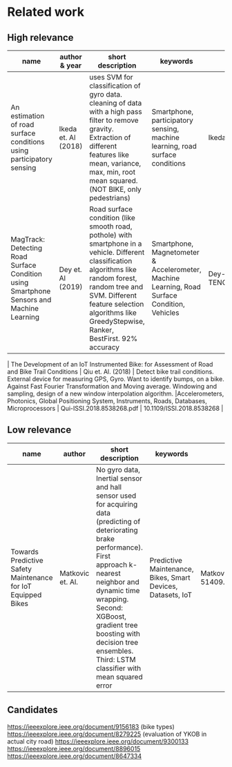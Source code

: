 # Related work

## High relevance

| name  		| author & year | short description		|  keywords		| filename		| doi			|
| ------------- | ------------- | --------------------- | ------------- | ------------- | ------------- |
| An estimation of road surface conditions using participatory sensing  | Ikeda et. Al (2018) | uses SVM for classification of gyro data. cleaning of data with a high pass filter to remove gravity. Extraction of different features like mean, variance, max, min, root mean squared. (NOT BIKE, only pedestrians)| Smartphone, participatory sensing, machine learning, road surface conditions  | Ikeda-2018.8330721.pdf | 10.23919/ELINFOCOM.2018.8330721  |
| MagTrack: Detecting Road Surface Condition using Smartphone Sensors and Machine Learning | Dey et. Al (2019) | Road surface condition (like smooth road, pothole) with smartphone in a vehicle. Different classification algorithms like random forest, random tree and SVM. Different feature selection algorithms like GreedyStepwise, Ranker, BestFirst. 92% accuracy		| Smartphone, Magnetometer & Accelerometer, Machine Learning, Road Surface Condition, Vehicles  | Dey-TENCON.2019.8929717.pdf | 10.1109/TENCON.2019.8929717  |

| The Development of an IoT Instrumented Bike: for Assessment of Road and Bike Trail Conditions | Qiu et. Al. (2018)  | Detect bike trail conditions. External device for measuring GPS, Gyro. Want to identify bumps, on a bike. Against Fast Fourier Transformation and Moving average. Windowing and sampling, design of a new window interpolation algorithm. |Accelerometers, Photonics, Global Positioning System, Instruments, Roads, Databases, Microprocessors  | Qui-ISSI.2018.8538268.pdf  | 10.1109/ISSI.2018.8538268 |

## Low relevance

| name  		| author		| short description		|  keywords		| filename		| doi			|
| ------------- | ------------- | --------------------- | ------------- | ------------- | ------------- |
| Towards Predictive Safety Maintenance for IoT Equipped Bikes | Matkovic et. Al. | No gyro data, Inertial sensor and hall sensor used for acquiring data (predicting of deteriorating brake performance). First approach k-nearest neighbor and dynamic time wrapping. Second: XGBoost, gradient tree boosting with decision tree ensembles. Third: LSTM classifier with mean squared error | Predictive Maintenance, Bikes, Smart Devices, Datasets, IoT | Matkovic-51409.2021.9430996.pdf | 10.1109/percomworkshops51409.2021.9430996  |


## Candidates

https://ieeexplore.ieee.org/document/9156183 (bike types)
https://ieeexplore.ieee.org/document/8279225 (evaluation of YKOB in actual city road)
https://ieeexplore.ieee.org/document/9300133
https://ieeexplore.ieee.org/document/8896015
https://ieeexplore.ieee.org/document/8647334
